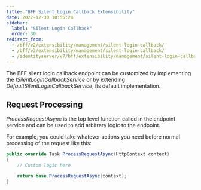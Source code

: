 ```yaml
---
title: "BFF Silent Login Callback Extensibility"
date: 2022-12-30 10:55:24
sidebar:
  label: "Silent Login Callback"
  order: 30
redirect_from:
  - /bff/v2/extensibility/management/silent-login-callback/
  - /bff/v3/extensibility/management/silent-login-callback/
  - /identityserver/v7/bff/extensibility/management/silent-login-callback/
---
```


The BFF silent login callback endpoint can be customized by implementing the *ISilentLoginCallbackService* or by extending *DefaultSilentLoginCallbackService*, its default implementation.

## Request Processing
*ProcessRequestAsync* is the top level function called in the endpoint service and can be used to add arbitrary logic to the endpoint.

For example, you could take whatever actions you need before normal processing of the request like this:

```csharp
public override Task ProcessRequestAsync(HttpContext context)
{
    // Custom logic here

    return base.ProcessRequestAsync(context);
}
```
